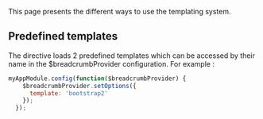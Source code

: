 This page presents the different ways to use the templating system.

## Predefined templates
The directive loads 2 predefined templates which can be accessed by their name in the $breadcrumbProvider configuration. For example :
```js
myAppModule.config(function($breadcrumbProvider) {
    $breadcrumbProvider.setOptions({
      template: 'bootstrap2'
    });
  });
```